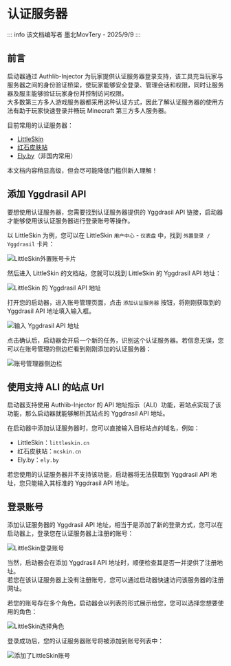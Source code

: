# 认证服务器

::: info 该文档编写者
墨北MovTery - 2025/9/9
:::

## 前言

启动器通过 Authlib-Injector 为玩家提供认证服务器登录支持，该工具充当玩家与服务器之间的身份验证桥梁，使玩家能够安全登录、管理会话和权限，同时让服务器及服主能够验证玩家身份并控制访问权限。  
大多数第三方多人游戏服务器都采用这种认证方式，因此了解认证服务器的使用方法有助于玩家快速登录并畅玩 Minecraft 第三方多人服务器。  

目前常用的认证服务器：  
- [LittleSkin](https://littleskin.cn/)
- [红石皮肤站](https://mcskin.com.cn/)
- [Ely.by](https://ely.by/)（非国内常用）

本文档内容稍显高级，但会尽可能降低门槛供新人理解！

## 添加 Yggdrasil API

要想使用认证服务器，您需要找到认证服务器提供的 Yggdrasil API 链接，启动器才能够使用该认证服务器进行登录账号等操作。  

以 LittleSkin 为例，您可以在 LittleSkin `用户中心` - `仪表盘` 中，找到 `外置登录 / Yggdrasil` 卡片：  

![LittleSkin外置账号卡片](/zh/docs/account/auth_server/little_skin_yggdrasil_card.png)  

然后进入 LittleSkin 的文档站，您就可以找到 LittleSkin 的 Yggdrasil API 地址：  

![LittleSkin 的 Yggdrasil API 地址](/zh/docs/account/auth_server/little_skin_yggdrasil_api.png)  

打开您的启动器，进入账号管理页面，点击 `添加认证服务器` 按钮，将刚刚获取到的 Yggdrasil API 地址填入输入框。  

![输入 Yggdrasil API 地址](/zh/docs/account/auth_server/write_yggdrasil_api_url.jpg)

点击确认后，启动器会开启一个新的任务，识别这个认证服务器。若信息无误，您可以在账号管理的侧边栏看到刚刚添加的认证服务器：  

![账号管理器侧边栏](/zh/docs/account/auth_server/little_skin_login.jpg)


## 使用支持 ALI 的站点 Url

启动器支持使用 Authlib-Injector 的 API 地址指示（ALI）功能，若站点实现了该功能，那么启动器就能够解析其站点的 Yggdrasil API 地址。  

在启动器中添加认证服务器时，您可以直接输入目标站点的域名，例如：  
- LittleSkin：`littleskin.cn`
- 红石皮肤站：`mcskin.cn`
- Ely.by：`ely.by`

若您使用的认证服务器并不支持该功能，启动器将无法获取到 Yggdrasil API 地址，您只能输入其标准的 Yggdrasil API 地址。

## 登录账号

添加认证服务器的 Yggdrasil API 地址，相当于是添加了新的登录方式，您可以在启动器上，登录您在认证服务器上注册的账号：  

![LittleSkin登录账号](/zh/docs/account/auth_server/little_skin_login_dialog.png)  

当然，启动器会在添加 Yggdrasil API 地址时，顺便检查其是否一并提供了注册地址。  
若您在该认证服务器上没有注册账号，您可以通过启动器快速访问该服务器的注册网址。

若您的账号存在多个角色，启动器会以列表的形式展示给您，您可以选择您想要使用的角色：  

![LittleSkin选择角色](/zh/docs/account/auth_server/little_skin_select_role.jpg)  

登录成功后，您的认证服务器账号将被添加到账号列表中：  

![添加了LittleSkin账号](/zh/docs/account/auth_server/little_skin_account.jpg)